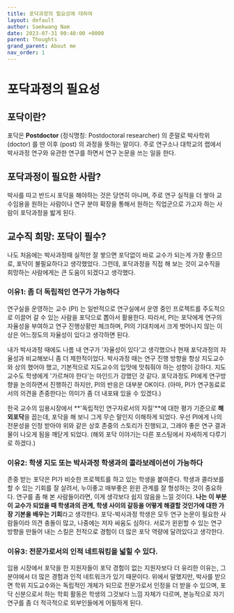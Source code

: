 ```yaml
---
title: 포닥과정의 필요성에 대하여
layout: default
author: Saekwang Nam
date: 2023-07-31 00:40:00 +0000
parent: Thoughts
grand_parent: About me
nav_order: 1
---
```


# 포닥과정의 필요성

## 포닥이란?
포닥은 **Postdoctor** (정식명칭: Postdoctoral researcher) 의 준말로 박사학위 (doctor) 를 딴 이후 (post) 의 과정을 뜻하는 말이다. 주로 연구소나 대학교의 랩에서 박사과정 연구와 유관한 연구를 하면서 연구 논문을 쓰는 일을 한다.

## 포닥과정이 필요한 사람?
박사를 따고 반드시 포닥을 해야하는 것은 당연히 아니며, 주로 연구 실적을 더 쌓아 교수임용을 원하는 사람이나 연구 분야 확장을 통해서 원하는 직업군으로 가고자 하는 사람이 포닥과정을 밟게 된다.

## 교수직 희망: 포닥이 필수?
나도 처음에는 박사과정때 실적만 잘 쌓으면 포닥없이 바로 교수가 되는게 가장 좋으므로, 포닥이
불필요하다고 생각했었다. 그런데, 포닥과정을 직접 해 보는 것이 교수직을 희망하는 사람에게는 큰 도움이
되겠다고 생각했다.

### 이유1: 좀 더 독립적인 연구가 가능하다

연구실을 운영하는 교수 (PI) 는 일반적으로 연구실에서 운영 중인 프로젝트를 주도적으로 이끌어 갈 수 있는 사람을 포닥으로 뽑아서 활용한다. 따라서, PI는 포닥에게 연구의 자율성을 부여하고 연구 진행상황만 체크하며, PI의 기대치에서 크게 벗어나지 않는 이상은 어느정도의 자율성이 있다고 생각하면 된다.

내가 박사과정 때에도 나름 내 연구가 '자율성이 있다'고 생각했으나 현재 포닥과정의 자율성과 비교해보니 좀 더 제한적이었다. 박사과정 때는 연구 진행 방향을 항상 지도교수와 상의 했어야 했고, 기본적으로 지도교수의 입맛에 맛춰줘야 하는 성향이 강하다. 지도교수도 학생에게 '가르쳐야 한다'는 마인드가 강했던 것 같다. 포닥과정도 PI에게 연구방향을 논의하면서 진행하긴 하지만, PI의 반응은 대부분 OK이다. (아마, PI가 연구동료로서의 의견을 존중한다는 의미가 좀 더 내포돼 있을 수 있겠다.)

한국 교수의 임용시장에서 **'독립적인 연구자로서의 자질'**에 대한 평가 기준으로 **해외포닥**을 꼽는데, 포닥을 해 보니 그게 무슨 말인지 이해하게 되었다. 우선 PI에게 나의 전문성을 인정 받아야 위와 같은 상호 존중의 스토리가 진행되고, 그래야 좋은 연구 결과물이 나오게 됨을 깨닫게 되었다. (해외 포닥 이야기는 다른 포스팅에서 자세하게 다루기로 하겠다.)


### 이유2: 학생 지도 또는 박사과정 학생과의 콜라보레이션이 가능하다

존중 받는 포닥은 PI가 비슷한 프로젝트를 하고 있는 학생을 붙여준다. 학생과 콜라보를 할 수 있는 기회를 잘 살려서, 누이좋고 매부좋은 윈윈 관계를 잘 형성하는 것이 중요하다. 연구를 좀 해 본 사람들이라면, 이게 생각보다 쉽지 않음을 느낄 것이다. **나는 이 부분이 교수가 되었을 때 학생과의 관계, 학생 사이의 갈등을 어떻게 해결할 것인가에 대한 가장 기본을 배우는 기회**라고 생각한다. 포닥-박사과정 학생은 모두 연구 논문이 필요한 사람들이라 의견 충돌이 많고, 나중에는 저자 싸움도 심하다. 서로가 윈윈할 수 있는 연구 방향을 만들어 내는 스킬은 전적으로 경험이 더 많은 포닥 역량에 달려있다고 생각한다.

### 이유3: 전문가로서의 인적 네트워킹을 넓힐 수 있다.

임용 시장에서 포닥을 한 지원자들이 포닥 경험이 없는 지원자보다 더 유리한 이유는, 그 분야에서 더 많은 경험과 인적 네트워크가 있기 때문이다. 위에서 말했지만, 박사를 받으면 학위 지도교수와는 독립적인 개체가 되므로 전문가로서 인정을 더 받을 수 있으며, 포닥 신분으로서 하는 학회 활동은 학생의 그것보다 느낌 자체가 다르며, 본능적으로 자기 연구를 좀 더 적극적으로 외부인들에게 어필하게 된다.
